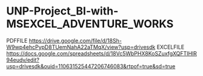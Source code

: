 # UNP-Project_BI-with-MSEXCEL_ADVENTURE_WORKS

 PDFFILE https://drive.google.com/file/d/18Sh-W9wp4ehcPypD8TUemNahA22aTMqX/view?usp=drivesdk
 EXCELFILE https://docs.google.com/spreadsheets/d/18Vc5WbPHX8KoSZuxfgXQFTIHlR94eudv/edit?usp=drivesdk&ouid=110631525447206746083&rtpof=true&sd=true
